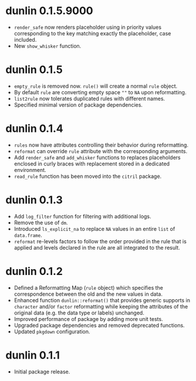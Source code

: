# dunlin 0.1.5.9000

* `render_safe` now renders placeholder using in priority values corresponding to the key matching exactly the placeholder, case included.
* New `show_whisker` function.

# dunlin 0.1.5

* `empty_rule` is removed now. `rule()` will create a normal `rule` object.
* By default `rule` are converting empty space `""` to `NA` upon reformatting.
* `list2rule` now tolerates duplicated rules with different names.
* Specified minimal version of package dependencies.

# dunlin 0.1.4

* `rules` now have attributes controlling their behavior during reformatting.
* `reformat` can override `rule` attribute with the corresponding arguments.
* Add `render_safe` and `add_whisker` functions to replaces placeholders enclosed in curly braces with replacement stored in a dedicated environment.
* `read_rule` function has been moved into the `citril` package.

# dunlin 0.1.3

* Add `log_filter` function for filtering with additional logs.
* Remove the use of `dm`.
* Introduced `ls_explicit_na` to replace `NA` values in an entire `list` of `data.frame`.
* `reformat` re-levels factors to follow the order provided in the rule that is applied and levels declared in the rule are all integrated to the result.

# dunlin 0.1.2

* Defined a Reformatting Map (`rule` object) which specifies the correspondence between the old and the new values in data.
* Enhanced function `dunlin::reformat()` that provides generic supports in `character` and/or `factor` reformatting while keeping the attributes of the original data (e.g. the data type or labels) unchanged.
* Improved performance of package by adding more unit tests.
* Upgraded package dependencies and removed deprecated functions.
* Updated `pkgdown` configuration.

# dunlin 0.1.1

* Initial package release.
